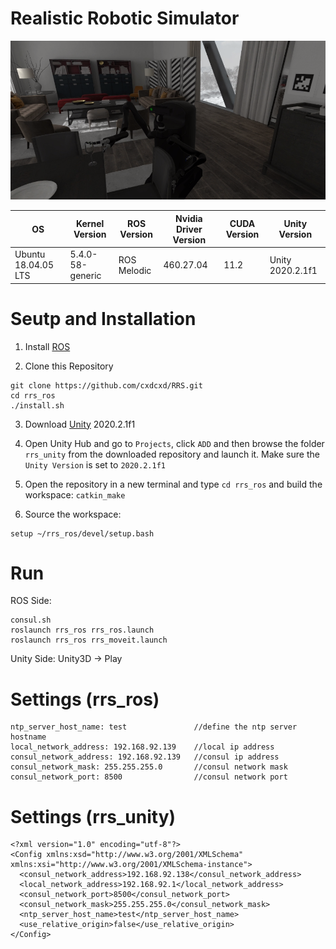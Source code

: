 # Realistic Robotic Simulator

![Alt text](sample.png?raw=true "Title")

| OS  | Kernel Version | ROS Version | Nvidia Driver Version | CUDA Version | Unity Version
| --- | ----------| ----------- | ------------ | ------------ | ------------ 
| Ubuntu 18.04.05 LTS | 5.4.0-58-generic | ROS Melodic | 460.27.04 | 11.2 | Unity 2020.2.1f1

<!--# Unity Version
    2020.2.1f1-->
    
<!--# ROS Version
    Ubuntu 18.04
    ROS Melodic-->

# Seutp and Installation

1) Install [ROS](http://wiki.ros.org/melodic/Installation/Ubuntu)

2) Clone this Repository 
```
git clone https://github.com/cxdcxd/RRS.git
cd rrs_ros
./install.sh
```

3) Download [Unity](https://unity3d.com/get-unity/download/archive) 2020.2.1f1

4) Open Unity Hub and go to `Projects`, click `ADD` and then browse the folder `rrs_unity` from the downloaded repository and launch it. Make sure the `Unity Version` is set to `2020.2.1f1`

5) Open the repository in a new terminal and type `cd rrs_ros` and build the workspace: `catkin_make`

6) Source the workspace: 
```
setup ~/rrs_ros/devel/setup.bash
```

# Run

ROS Side:
```
consul.sh
roslaunch rrs_ros rrs_ros.launch
roslaunch rrs_ros rrs_moveit.launch
```

Unity Side:
Unity3D -> Play

# Settings (rrs_ros)
    ntp_server_host_name: test               //define the ntp server hostname
    local_network_address: 192.168.92.139    //local ip address
    consul_network_address: 192.168.92.139   //consul ip address
    consul_network_mask: 255.255.255.0       //consul network mask
    consul_network_port: 8500                //consul network port
    
# Settings (rrs_unity)
    <?xml version="1.0" encoding="utf-8"?>
    <Config xmlns:xsd="http://www.w3.org/2001/XMLSchema" xmlns:xsi="http://www.w3.org/2001/XMLSchema-instance">
      <consul_network_address>192.168.92.138</consul_network_address>
      <local_network_address>192.168.92.1</local_network_address>
      <consul_network_port>8500</consul_network_port>
      <consul_network_mask>255.255.255.0</consul_network_mask>
      <ntp_server_host_name>test</ntp_server_host_name>
      <use_relative_origin>false</use_relative_origin>
    </Config>
    
    
